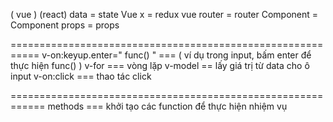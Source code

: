 ( vue )            (react)
  data       =      state
  Vue x      =      redux
  vue router =      router
  Component  =      Component
  props      =      props

===========================================================
v-on:keyup.enter=" func() " === ( ví dụ trong input, bấm enter để thực hiện func() )
v-for === vòng lặp
v-model == lấy giá trị từ data cho ô input
v-on:click === thao tác click

============================================================
methods === khởi tạo các function để thực hiện nhiệm vụ